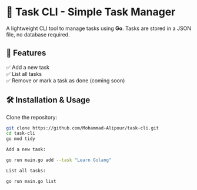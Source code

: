 # 📝 Task CLI - Simple Task Manager

A lightweight CLI tool to manage tasks using **Go**. Tasks are stored in a JSON file, no database required.

## 🚀 Features
✅ Add a new task  
✅ List all tasks  
✅ Remove or mark a task as done (coming soon)

## 🛠 Installation & Usage
Clone the repository:
```sh
git clone https://github.com/Mohammad-Alipour/task-cli.git
cd task-cli
go mod tidy

Add a new task:

go run main.go add --task "Learn Golang"

List all tasks:

go run main.go list
